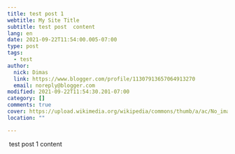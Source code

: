 ```yaml
---
title: test post 1
webtitle: My Site Title
subtitle: test post  content
lang: en
date: 2021-09-22T11:54:00.005-07:00
type: post
tags:
  - test
author:
  nick: Dimas
  link: https://www.blogger.com/profile/11307913657064913270
  email: noreply@blogger.com
modified: 2021-09-22T11:54:30.201-07:00
category: []
comments: true
cover: https://upload.wikimedia.org/wikipedia/commons/thumb/a/ac/No_image_available.svg/2048px-No_image_available.svg.png
location: ""

---
```


<p>&nbsp;test post 1 content</p>